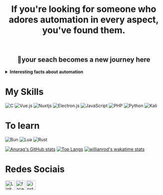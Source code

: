 <h1 align="center">If you're looking for someone who adores automation in every aspect, you've found them.</h1>
<br/>
<h2 align="center">🚀your seach becomes a new journey here</h2>

<details>
  <summary><b>Interesting facts about automation</b></summary>
  <hr>
  <h5>🌱Studies indicate that home automation can reduce household energy usage by up to 40%, significantly contributing to a reduction in carbon footprint.</h5>
</details>

# My Skills
![C](https://img.shields.io/badge/c-%2300599C.svg?style=for-the-badge&logo=c&logoColor=white)
![Vue.js](https://img.shields.io/badge/vuejs-%2335495e.svg?style=for-the-badge&logo=vuedotjs&logoColor=%234FC08D)
![Nuxtjs](https://img.shields.io/badge/Nuxt-002E3B?style=for-the-badge&logo=nuxtdotjs&logoColor=#00DC82)
![Electron.js](https://img.shields.io/badge/Electron-191970?style=for-the-badge&logo=Electron&logoColor=white)
![JavaScript](https://img.shields.io/badge/javascript-%23323330.svg?style=for-the-badge&logo=javascript&logoColor=%23F7DF1E)
![PHP](https://img.shields.io/badge/php-%23777BB4.svg?style=for-the-badge&logo=php&logoColor=white)
![Python](https://img.shields.io/badge/python-3670A0?style=for-the-badge&logo=python&logoColor=ffdd54)
![Kali](https://img.shields.io/badge/Kali-268BEE?style=for-the-badge&logo=kalilinux&logoColor=white)

# To learn
![Bun](https://img.shields.io/badge/Bun-%23000000.svg?style=for-the-badge&logo=bun&logoColor=white)
![Lua](https://img.shields.io/badge/lua-%232C2D72.svg?style=for-the-badge&logo=lua&logoColor=white)
![Rust](https://img.shields.io/badge/rust-%23000000.svg?style=for-the-badge&logo=rust&logoColor=white)

[![Anurag's GitHub stats](https://github-readme-stats.vercel.app/api?username=PH-Vieira&show_icons=true&theme=ocean_dark&layout=compact)](https://github.com/anuraghazra/github-readme-stats) [![Top Langs](https://github-readme-stats.vercel.app/api/top-langs/?username=PH-Vieira&theme=ocean_dark)](https://github.com/anuraghazra/github-readme-stats) [![willianrod's wakatime stats](https://github-readme-stats.vercel.app/api/wakatime?username=PH_Vieira&theme=ocean_dark)](https://github.com/anuraghazra/github-readme-stats)

# Redes Sociais
[<img src="https://img.shields.io/badge/LinkedIn-0077B5?style=for-the-badge&logo=linkedin&logoColor=white" alt="LinkedIn" height="30">](https://www.linkedin.com/in/pedro-henrique-vieira-2426a31b7/)
[<img src="https://img.shields.io/badge/Facebook-1877F2?style=for-the-badge&logo=facebook&logoColor=white" alt="facebook" height="30">](https://www.facebook.com/profile.php?id=100070832881630)
[<img src= "https://img.shields.io/badge/Instagram-E4405F?style=for-the-badge&logo=instagram&logoColor=white" alt="instagram" height="30">](https://www.instagram.com/dompedro_terceiro/)
